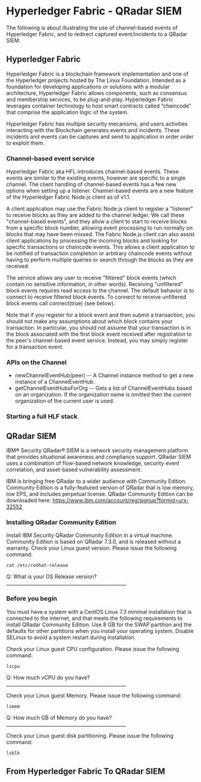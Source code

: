 # Hyperledger Fabric - QRadar SIEM
The following is about illustrating the use of channel-based events of Hyperledger Fabric, and to redirect captured event/incidents to a QRadar SIEM. 
## Hyperledger Fabric
Hyperledger Fabric is a blockchain framework implementation and one of the Hyperledger projects hosted by The Linux Foundation. Intended as a foundation for developing applications or solutions with a modular architecture, Hyperledger Fabric allows components, such as consensus and membership services, to be plug-and-play. Hyperledger Fabric leverages container technology to host smart contracts called “chaincode” that comprise the application logic of the system.

Hyperledger Fabric has multiple security mecanisms, and users activities interacting with the Blockchain generates events and incidents. These incidents and events can be captures and send to application in order order to exploit them.

### Channel-based event service
Hyperledger Fabric aka HFL introduces channel-based events. These events are similar to the existing events, however are specific to a single channel. The client handling of channel-based events has a few new options when setting up a listener. Channel-based events are a new feature of the Hyperledger Fabric Node.js client as of v1.1.

A client application may use the Fabric Node.js client to register a "listener" to receive blocks as they are added to the channel ledger. We call these "channel-based events", and they allow a client to start to receive blocks from a specific block number, allowing event processing to run normally on blocks that may have been missed. The Fabric Node.js client can also assist client applications by processing the incoming blocks and looking for specific transactions or chaincode events. This allows a client application to be notified of transaction completion or arbitrary chaincode events without having to perform multiple queries or search through the blocks as they are received.

The service allows any user to receive "filtered" block events (which contain no sensitive information, in other words). Receiving "unfiltered" block events requires read access to the channel. The default behavior is to connect to receive filtered block events. To connect to receive unfiltered block events call connect(true) (see below).

Note that if you register for a block event and then submit a transaction, you should not make any assumptions about which block contains your transaction. In particular, you should not assume that your transaction is in the block associated with the first block event received after registration to the peer's channel-based event service. Instead, you may simply register for a transaction event.

### APIs on the Channel
* newChannelEventHub(peer) -- A Channel instance method to get a new instance of a ChannelEventHub.
* getChannelEventHubsForOrg -- Gets a list of ChannelEventHubs based on an organization. If the organization name is omitted then the current organization of the current user is used.

### Starting a full HLF stack

## QRadar SIEM
IBM® Security QRadar® SIEM is a network security management platform that provides situational awareness and compliance support. QRadar SIEM uses a combination of flow-based network knowledge, security event correlation, and asset-based vulnerability assessment.

IBM is bringing free QRadar to a wider audience with Community Edition. Community Edition is a fully-featured version of QRadar that is low memory, low EPS, and includes perpetual license.
QRadar Community Edition can be downloaded here: https://www.ibm.com/account/reg/signup?formid=urx-32552

### Installing QRadar Community Edition
Install IBM Security QRadar Community Edition in a virtual machine. Community Edition is based on QRadar 7.3.0, and is released without a warranty. 
Check your Linux guest version. Please issue the following command:
```
cat /etc/redhat-release
```
Q: What is your OS Release version? __________________________________________________

### Before you begin
You must have a system with a CentOS Linux 7.3 minimal installation that is connected to the internet, and that meets the following requirements to install QRadar Community Edition. Use 8 GB for the SWAP partition and the defaults for other partitions when you install your operating system. Disable SELinux to avoid a system restart during installation.

Check your Linux guest CPU configuration. Please issue the following command:
```
lscpu
```
Q: How much vCPU do you have? __________________________________________________

Check your Linux guest Memory. Please issue the following command:
```
lsmem
```
Q: How much GB of Memory do you have? __________________________________________________

Check your Linux guest disk partitioning. Please issue the following command:
```
lsblk
```
## From Hyperledger Fabric To QRadar SIEM
